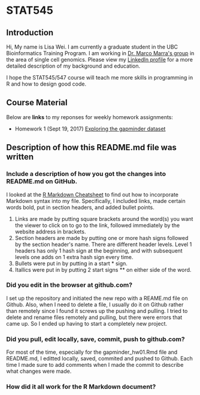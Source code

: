 # STAT545

## Introduction   

Hi, My name is Lisa Wei. I am currently a graduate student in the UBC Bioinformatics Training Program. I am working in [Dr. Marco Marra's group](http://www.bcgsc.ca/faculty/mmarra) in the area of single cell genomics. Please view my [LinkedIn profile](https://ca.linkedin.com/in/lisa-wei-7806a373) for a more detailed description of my background and education.

I hope the STAT545/547 course will teach me more skills in programming in R and how to design good code.

## Course Material

Below are **links** to my reponses for weekly homework assignments:

* Homework 1 (Sept 19, 2017) 
[Exploring the gapminder dataset](gapminder_hw01.md)

## Description of how this README.md file was written

### Include a description of how you got the changes into README.md on GitHub.

I looked at the [R Markdown Cheatsheet](https://www.rstudio.com/wp-content/uploads/2015/02/rmarkdown-cheatsheet.pdf) to find out how to incorporate Markdown syntax into my file. Specifically, I included links, made certain words bold, put in section headers, and added bullet points.
1. Links are made by putting square brackets around the word(s) you want the viewer to click on to go to the link, followed immediately by the website address in brackets.
2. Section headers are made by putting one or more hash signs followed by the section header's name. There are different header levels. Level 1 headers has only 1 hash sign at the beginning, and with subsequent levels one adds on 1 extra hash sign every time.
3. Bullets were put in by putting in a start * sign.
4. Itallics were put in by putting 2 start signs ** on either side of the word.


### Did you edit in the browser at github.com?

I set up the repository and initiated the new repo with a REAME.md file on Github. Also, when I need to delete a file, I usually do it on Github rather than remotely since I found it screws up the pushing and pulling. I tried to delete and rename files remotely and pulling, but there were errors that came up. So I ended up having to start a completely new project.

### Did you pull, edit locally, save, commit, push to github.com?

For most of the time, especially for the gapminder_hw01.Rmd file and README.md, I editted locally, saved, commited and pushed to Github. Each time I made sure to add comments when I made the commit to describe what changes were made.

### How did it all work for the R Markdown document?


